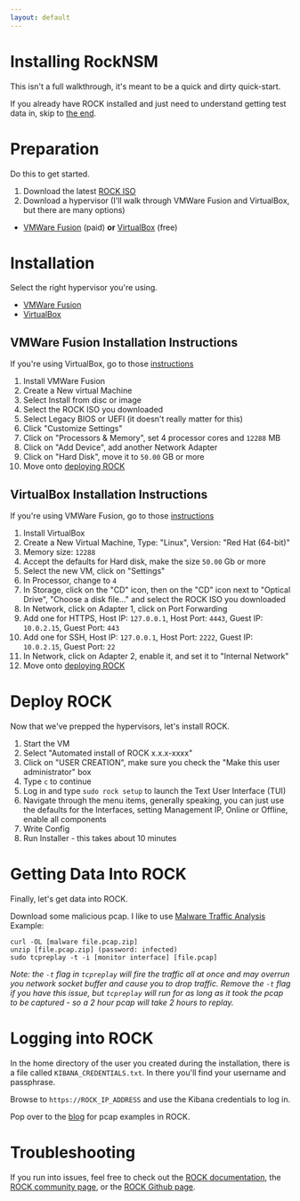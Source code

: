 ```yaml
---
layout: default
---
```


# Installing RockNSM
This isn't a full walkthrough, it's meant to be a quick and dirty quick-start.

If you already have ROCK installed and just need to understand getting test data in, skip to [the end](https://github.com/huntops-blue/huntops-blue.github.io/blob/master/rock-install.md#getting-data-into-rock).

# Preparation
Do this to get started.
1. Download the latest [ROCK ISO](https://download.rocknsm.io/isos/stable/)
1. Download a hypervisor (I'll walk through VMWare Fusion and VirtualBox, but there are many options)
 - [VMWare Fusion](https://www.vmware.com/products/fusion/fusion-evaluation.html) (paid) **or** [VirtualBox](https://www.virtualbox.org/wiki/Downloads) (free)

# Installation
Select the right hypervisor you're using.

- [VMWare Fusion](https://github.com/huntops-blue/huntops-blue.github.io/blob/master/rock-install.md#vmware-fusion-installation-instructions)
- [VirtualBox](https://github.com/huntops-blue/huntops-blue.github.io/blob/master/rock-install.md#virtualbox-installation-instructions)

## VMWare Fusion Installation Instructions
If you're using VirtualBox, go to those [instructions](https://github.com/huntops-blue/huntops-blue.github.io/blob/master/rock-install.md#virtualbox-installation-instructions)

1. Install VMWare Fusion
1. Create a New virtual Machine
1. Select Install from disc or image
1. Select the ROCK ISO you downloaded
1. Select Legacy BIOS or UEFI (it doesn't really matter for this)
1. Click "Customize Settings"
1. Click on "Processors & Memory", set 4 processor cores and `12288` MB
1. Click on "Add Device", add another Network Adapter
1. Click on "Hard Disk", move it to `50.00` GB or more
1. Move onto [deploying ROCK](https://github.com/huntops-blue/huntops-blue.github.io/blob/master/rock-install.md#deploy-rock)

## VirtualBox Installation Instructions
If you're using VMWare Fusion, go to those [instructions](https://github.com/huntops-blue/huntops-blue.github.io/blob/master/rock-install.md#vmware-fusion-installation-instructions)

1. Install VirtualBox
1. Create a New Virtual Machine, Type: "Linux", Version: "Red Hat (64-bit)"
1. Memory size: `12288`
1. Accept the defaults for Hard disk, make the size `50.00` Gb or more
1. Select the new VM, click on "Settings"
1. In Processor, change to `4`
1. In Storage, click on the "CD" icon, then on the "CD" icon next to "Optical Drive", "Choose a disk file..." and select the ROCK ISO you downloaded
1. In Network, click on Adapter 1, click on Port Forwarding
1. Add one for HTTPS, Host IP: `127.0.0.1`, Host Port: `4443`, Guest IP: `10.0.2.15`, Guest Port: `443`
1. Add one for SSH, Host IP: `127.0.0.1`, Host Port: `2222`, Guest IP: `10.0.2.15`, Guest Port: `22`
1. In Network, click on Adapter 2, enable it, and set it to "Internal Network"
1. Move onto [deploying ROCK](https://github.com/huntops-blue/huntops-blue.github.io/blob/master/rock-install.md#deploy-rock)

# Deploy ROCK
Now that we've prepped the hypervisors, let's install ROCK.

1. Start the VM
1. Select "Automated install of ROCK x.x.x-xxxx"
1. Click on "USER CREATION", make sure you check the "Make this user administrator" box
1. Type `c` to continue
1. Log in and type `sudo rock setup` to launch the Text User Interface (TUI)
1. Navigate through the menu items, generally speaking, you can just use the defaults for the Interfaces, setting Management IP, Online or Offline, enable all components
1. Write Config
1. Run Installer - this takes about 10 minutes

# Getting Data Into ROCK
Finally, let's get data into ROCK.

Download some malicious pcap. I like to use [Malware Traffic Analysis](https://www.malware-traffic-analysis.net)
Example:
```
curl -OL [malware file.pcap.zip]
unzip [file.pcap.zip] (password: infected)
sudo tcpreplay -t -i [monitor interface] [file.pcap]
```
*Note: the `-t` flag in `tcpreplay` will fire the traffic all at once and may overrun you network socket buffer and cause you to drop traffic. Remove the `-t` flag if you have this issue, but `tcpreplay` will run for as long as it took the pcap to be captured - so a 2 hour pcap will take 2 hours to replay.*

# Logging into ROCK
In the home directory of the user you created during the installation, there is a file called `KIBANA_CREDENTIALS.txt`. In there you'll find your username and passphrase.

Browse to `https://ROCK_IP_ADDRESS` and use the Kibana credentials to log in.

Pop over to the [blog](https://huntops.blue) for pcap examples in ROCK.

# Troubleshooting
If you run into issues, feel free to check out the [ROCK documentation](https://docs.rocknsm.io), the [ROCK community page](https://community.rocknsm.io), or the [ROCK Github page](https://github.com/rocknsm/rock).
